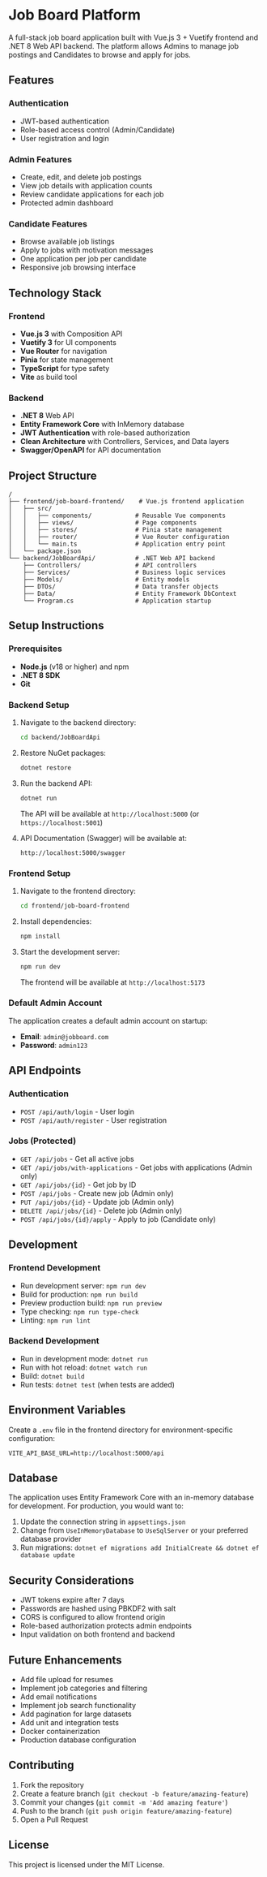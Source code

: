 # Job Board Platform

A full-stack job board application built with Vue.js 3 + Vuetify frontend and .NET 8 Web API backend. The platform allows Admins to manage job postings and Candidates to browse and apply for jobs.

## Features

### Authentication
- JWT-based authentication
- Role-based access control (Admin/Candidate)
- User registration and login

### Admin Features
- Create, edit, and delete job postings
- View job details with application counts
- Review candidate applications for each job
- Protected admin dashboard

### Candidate Features
- Browse available job listings
- Apply to jobs with motivation messages
- One application per job per candidate
- Responsive job browsing interface

## Technology Stack

### Frontend
- **Vue.js 3** with Composition API
- **Vuetify 3** for UI components
- **Vue Router** for navigation
- **Pinia** for state management
- **TypeScript** for type safety
- **Vite** as build tool

### Backend
- **.NET 8** Web API
- **Entity Framework Core** with InMemory database
- **JWT Authentication** with role-based authorization
- **Clean Architecture** with Controllers, Services, and Data layers
- **Swagger/OpenAPI** for API documentation

## Project Structure

```
/
├── frontend/job-board-frontend/    # Vue.js frontend application
│   ├── src/
│   │   ├── components/            # Reusable Vue components
│   │   ├── views/                 # Page components
│   │   ├── stores/                # Pinia state management
│   │   ├── router/                # Vue Router configuration
│   │   └── main.ts                # Application entry point
│   └── package.json
└── backend/JobBoardApi/           # .NET Web API backend
    ├── Controllers/               # API controllers
    ├── Services/                  # Business logic services
    ├── Models/                    # Entity models
    ├── DTOs/                      # Data transfer objects
    ├── Data/                      # Entity Framework DbContext
    └── Program.cs                 # Application startup
```

## Setup Instructions

### Prerequisites
- **Node.js** (v18 or higher) and npm
- **.NET 8 SDK**
- **Git**

### Backend Setup

1. Navigate to the backend directory:
   ```bash
   cd backend/JobBoardApi
   ```

2. Restore NuGet packages:
   ```bash
   dotnet restore
   ```

3. Run the backend API:
   ```bash
   dotnet run
   ```

   The API will be available at `http://localhost:5000` (or `https://localhost:5001`)

4. API Documentation (Swagger) will be available at:
   ```
   http://localhost:5000/swagger
   ```

### Frontend Setup

1. Navigate to the frontend directory:
   ```bash
   cd frontend/job-board-frontend
   ```

2. Install dependencies:
   ```bash
   npm install
   ```

3. Start the development server:
   ```bash
   npm run dev
   ```

   The frontend will be available at `http://localhost:5173`

### Default Admin Account

The application creates a default admin account on startup:
- **Email**: `admin@jobboard.com`
- **Password**: `admin123`

## API Endpoints

### Authentication
- `POST /api/auth/login` - User login
- `POST /api/auth/register` - User registration

### Jobs (Protected)
- `GET /api/jobs` - Get all active jobs
- `GET /api/jobs/with-applications` - Get jobs with applications (Admin only)
- `GET /api/jobs/{id}` - Get job by ID
- `POST /api/jobs` - Create new job (Admin only)
- `PUT /api/jobs/{id}` - Update job (Admin only)
- `DELETE /api/jobs/{id}` - Delete job (Admin only)
- `POST /api/jobs/{id}/apply` - Apply to job (Candidate only)

## Development

### Frontend Development
- Run development server: `npm run dev`
- Build for production: `npm run build`
- Preview production build: `npm run preview`
- Type checking: `npm run type-check`
- Linting: `npm run lint`

### Backend Development
- Run in development mode: `dotnet run`
- Run with hot reload: `dotnet watch run`
- Build: `dotnet build`
- Run tests: `dotnet test` (when tests are added)

## Environment Variables

Create a `.env` file in the frontend directory for environment-specific configuration:

```env
VITE_API_BASE_URL=http://localhost:5000/api
```

## Database

The application uses Entity Framework Core with an in-memory database for development. For production, you would want to:

1. Update the connection string in `appsettings.json`
2. Change from `UseInMemoryDatabase` to `UseSqlServer` or your preferred database provider
3. Run migrations: `dotnet ef migrations add InitialCreate && dotnet ef database update`

## Security Considerations

- JWT tokens expire after 7 days
- Passwords are hashed using PBKDF2 with salt
- CORS is configured to allow frontend origin
- Role-based authorization protects admin endpoints
- Input validation on both frontend and backend

## Future Enhancements

- Add file upload for resumes
- Implement job categories and filtering
- Add email notifications
- Implement job search functionality
- Add pagination for large datasets
- Add unit and integration tests
- Docker containerization
- Production database configuration

## Contributing

1. Fork the repository
2. Create a feature branch (`git checkout -b feature/amazing-feature`)
3. Commit your changes (`git commit -m 'Add amazing feature'`)
4. Push to the branch (`git push origin feature/amazing-feature`)
5. Open a Pull Request

## License

This project is licensed under the MIT License.